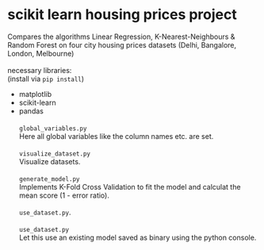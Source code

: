# scikit learn housing prices project
Compares the algorithms Linear Regression, K-Nearest-Neighbours & Random Forest on four city housing prices datasets (Delhi, Bangalore, London, Melbourne)<br><br>
necessary libraries:<br>
(install via `pip install`)
- matplotlib
- scikit-learn
- pandas
<br><br>
`global_variables.py`<br>
Here all global variables like the column names etc. are set.
<br><br>
`visualize_dataset.py`<br>
Visualize datasets.
<br><br>
`generate_model.py`<br>
Implements K-Fold Cross Validation to fit the model and calculat the mean score (1 - error ratio).
<br><br>
`use_dataset.py`.
<br><br>
`use_dataset.py`<br>
Let this use an existing model saved as binary using the python console.
